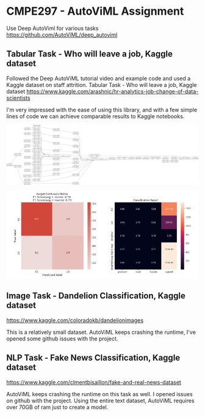 # CMPE297 - AutoViML Assignment
Use Deep AutoViml for various tasks
https://github.com/AutoViML/deep_autoviml

## Tabular Task - Who will leave a job, Kaggle dataset
Followed the Deep AutoViML tutorial video and example code and used a Kaggle dataset on staff attrition.
Tabular Task - Who will leave a job, Kaggle dataset
https://www.kaggle.com/arashnic/hr-analytics-job-change-of-data-scientists

I'm very impressed with the ease of using this library, and with a few simple lines of code we can achieve comparable results to Kaggle notebooks.

![keras model](https://github.com/jimmyland22/CMPE297/blob/main/AutoViML%20Assignment/Tabular_model.png)

![tabular confusion matrix](https://github.com/jimmyland22/CMPE297/blob/main/AutoViML%20Assignment/Tabular_confusion_matrix.png)

## Image Task - Dandelion Classification, Kaggle dataset
https://www.kaggle.com/coloradokb/dandelionimages

This is a relatively small dataset. AutoViML keeps crashing the runtime, I've opened some github issues with the project.

## NLP Task - Fake News Classification, Kaggle dataset
https://www.kaggle.com/clmentbisaillon/fake-and-real-news-dataset

AutoViML keeps crashing the runtime on this task as well. I opened issues on github with the project. Using the entire text dataset, AutoViML requires over 70GB of ram just to create a model.



 